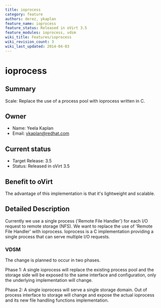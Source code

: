 ```yaml
---
title: ioprocess
category: feature
authors: derez, ykaplan
feature_name: ioprocess
feature_status: Released in oVirt 3.5
feature_modules: ioprocess, vdsm
wiki_title: Features/ioprocess
wiki_revision_count: 3
wiki_last_updated: 2014-04-03
---
```


# ioprocess

## Summary

Scale: Replace the use of a process pool with ioprocess written in C.

## Owner

*   Name: Yeela Kaplan
*   Email: <ykaplan@redhat.com>

## Current status

*   Target Release: 3.5
*   Status: Released in oVirt 3.5

## Benefit to oVirt

The advantage of this implementation is that it's lightweight and scalable.

## Detailed Description

Currently we use a single process ('Remote File Handler') for each I/O request to remote storage (NFS). We want to replace the use of 'Remote File Handler' with ioprocess. Ioprocess is a C implementation providing a single process that can serve multiple I/O requests.

### VDSM

The change is planned to occur in two phases.

Phase 1: A single ioprocess will replace the existing process pool and the storage side will be exposed to the same interface and configuration, only the underlying implementation will change.

Phase 2: A single ioprocess will serve a single storage domain. Out of process interface to storage will change and expose the actual ioprocess and its new file handling functions implementation.
